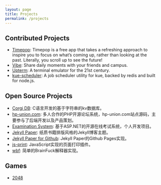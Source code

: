 ```yaml
---
layout: page
title: Projects
permalink: /projects
---
```


## Contributed Projects

- [Timepop](https://timepop.app): Timepop is a free app that takes a refreshing approach to inspire you to focus on what’s coming up, rather than looking at the past. Literally, you scroll up to see the future!
- [Vibe](http://vibeapp.in): Share daily moments with your friends and campus.
- [Upterm](https://github.com/railsware/upterm): A terminal emulator for the 21st century.
- [kue-scheduler](https://github.com/lykmapipo/kue-scheduler): A job scheduler utility for kue, backed by redis and built for node.js.

## Open Source Projects

- [Corgi DB](https://github.com/ghosind/corgidb): C语言开发的基于字符串的kv数据库。
- [hp-union.com](https://github.com/gentlespoon/hp-union.com): 多人合作的PHP开源论坛系统，hp-union.com站点源码，主要参与了后端开发以及产品策划。
- [Examination System](https://github.com/ghosind/ExamSystem): 基于ASP.NET的开源在线考试系统，个人开发项目。
- [Jekyll Paper](https://github.com/ghosind/Jekyll-Paper): 纸质书籍排版风格的Jekyll博客主题。
- [Jekyll Paper for Github](https://github.com/ghosind/Jekyll-Paper-Github): Jekyll Paper的Github Pages实现。
- [js-print](https://github.com/ghosind/js-print): JavaScript实现的页面打印插件。
- [wbf](https://github.com/ghosind/wbf): 简单的BrainFuck解释器实现。

## Games

- [2048](/games/2048)
